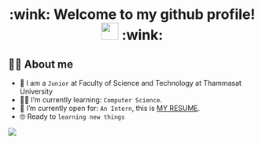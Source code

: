 <h1 align = "center"> :wink: Welcome to my github profile! <img src="https://media.giphy.com/media/hvRJCLFzcasrR4ia7z/giphy.gif" width="35"> :wink: </h1>


## :man_technologist: About me
- :school: I am a `Junior` at Faculty of Science and Technology at Thammasat University
- :student: I’m currently learning: `Computer Science`.
- :thinking: I’m currently open for: `An Intern`, this is [MY RESUME](https://drive.google.com/file/d/1eYYJdboiiYd2oiNz1c5Wvi5AxmZSygLU/view?usp=sharing).
- :nerd_face: Ready to `learning new things`


<div>
 <img src = "https://github-profile-trophy.vercel.app/?username=gutohsavage&theme=monokai&column=8">
</div>

